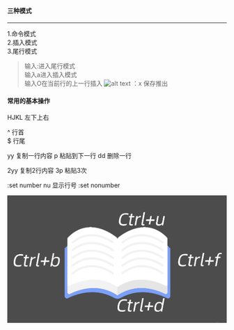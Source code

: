 #### 三种模式
---
1.命令模式  
2.插入模式  
3.尾行模式  

>  输入:进入尾行模式  
> 输入a进入插入模式  
> 输入O在当前行的上一行插入
![alt text](1-1aio键.png)
：x 保存推出
#### 常用的基本操作

HJKL 左下上右

^ 行首  
$ 行尾

yy 复制一行内容
p 粘贴到下一行
dd 删除一行

2yy 复制2行内容
3p 粘贴3次

:set number    nu
显示行号
:set nonumber

![alt text](1-1翻页快捷键.png)
